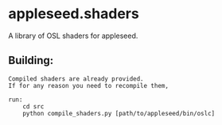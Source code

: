 appleseed.shaders
=================

A library of OSL shaders for appleseed.

Building:
---------

    Compiled shaders are already provided.
    If for any reason you need to recompile them,

    run:
        cd src
        python compile_shaders.py [path/to/appleseed/bin/oslc]
